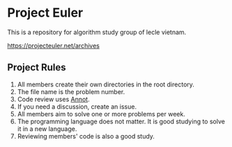 # Project Euler

This is a repository for algorithm study group of lecle vietnam.

https://projecteuler.net/archives

## Project Rules

1. All members create their own directories in the root directory.
1. The file name is the problem number.
1. Code review uses [Annot](https://annot.io/github.com/leclevn/euler/).
1. If you need a discussion, create an issue.
1. All members aim to solve one or more problems per week.
1. The programming language does not matter. It is good studying to solve it in a new language.
1. Reviewing members' code is also a good study.
